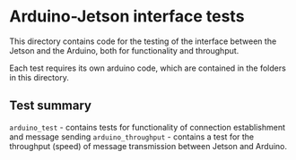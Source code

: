 # Arduino-Jetson interface tests

This directory contains code for the testing of the interface between the Jetson and the Arduino, both for functionality and throughput.

Each test requires its own arduino code, which are contained in the folders in this directory.

## Test summary

`arduino_test` - contains tests for functionality of connection establishment and message sending
`arduino_throughput` - contains a test for the throughput (speed) of message transmission between Jetson and Arduino.
